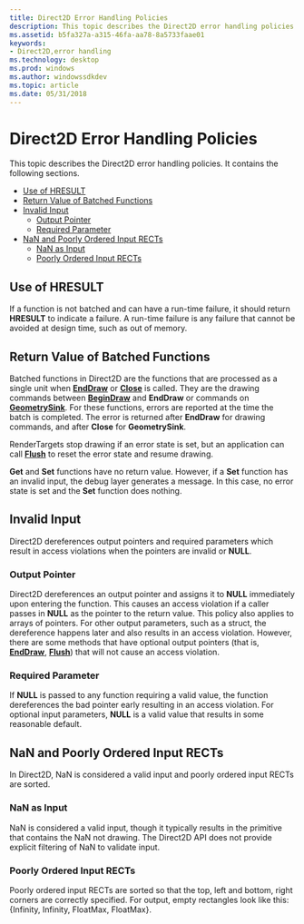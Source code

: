 ```yaml
---
title: Direct2D Error Handling Policies
description: This topic describes the Direct2D error handling policies. It contains the following sections.
ms.assetid: b5fa327a-a315-46fa-aa78-8a5733faae01
keywords:
- Direct2D,error handling
ms.technology: desktop
ms.prod: windows
ms.author: windowssdkdev
ms.topic: article
ms.date: 05/31/2018
---
```


# Direct2D Error Handling Policies

This topic describes the Direct2D error handling policies. It contains the following sections.

-   [Use of HRESULT](#use-of-hresult)
-   [Return Value of Batched Functions](#return-value-of-batched-functions)
-   [Invalid Input](#invalid-input)
    -   [Output Pointer](#output-pointer)
    -   [Required Parameter](#required-parameter)
-   [NaN and Poorly Ordered Input RECTs](#nan-and-poorly-ordered-input-rects)
    -   [NaN as Input](#nan-as-input)
    -   [Poorly Ordered Input RECTs](#poorly-ordered-input-rects)

## Use of HRESULT

If a function is not batched and can have a run-time failure, it should return **HRESULT** to indicate a failure. A run-time failure is any failure that cannot be avoided at design time, such as out of memory.

## Return Value of Batched Functions

Batched functions in Direct2D are the functions that are processed as a single unit when [**EndDraw**](https://msdn.microsoft.com/en-us/library/Dd371924(v=VS.85).aspx) or [**Close**](https://msdn.microsoft.com/en-us/library/Dd316932(v=VS.85).aspx) is called. They are the drawing commands between [**BeginDraw**](https://msdn.microsoft.com/en-us/library/Dd371768(v=VS.85).aspx) and **EndDraw** or commands on [**GeometrySink**](https://msdn.microsoft.com/en-us/library/Dd316592(v=VS.85).aspx). For these functions, errors are reported at the time the batch is completed. The error is returned after **EndDraw** for drawing commands, and after **Close** for **GeometrySink**.

RenderTargets stop drawing if an error state is set, but an application can call [**Flush**](https://msdn.microsoft.com/en-us/library/Dd316801(v=VS.85).aspx) to reset the error state and resume drawing.

**Get** and **Set** functions have no return value. However, if a **Set** function has an invalid input, the debug layer generates a message. In this case, no error state is set and the **Set** function does nothing.

## Invalid Input

Direct2D dereferences output pointers and required parameters which result in access violations when the pointers are invalid or **NULL**.

### Output Pointer

Direct2D dereferences an output pointer and assigns it to **NULL** immediately upon entering the function. This causes an access violation if a caller passes in **NULL** as the pointer to the return value. This policy also applies to arrays of pointers. For other output parameters, such as a struct, the dereference happens later and also results in an access violation. However, there are some methods that have optional output pointers (that is, [**EndDraw**](https://msdn.microsoft.com/en-us/library/Dd371924(v=VS.85).aspx), [**Flush**](https://msdn.microsoft.com/en-us/library/Dd316801(v=VS.85).aspx)) that will not cause an access violation.

### Required Parameter

If **NULL** is passed to any function requiring a valid value, the function dereferences the bad pointer early resulting in an access violation. For optional input parameters, **NULL** is a valid value that results in some reasonable default.

## NaN and Poorly Ordered Input RECTs

In Direct2D, NaN is considered a valid input and poorly ordered input RECTs are sorted.

### NaN as Input

NaN is considered a valid input, though it typically results in the primitive that contains the NaN not drawing. The Direct2D API does not provide explicit filtering of NaN to validate input.

### Poorly Ordered Input RECTs

Poorly ordered input RECTs are sorted so that the top, left and bottom, right corners are correctly specified. For output, empty rectangles look like this: {Infinity, Infinity, FloatMax, FloatMax}.

 

 




